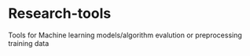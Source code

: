 # Research-tools
Tools for Machine learning models/algorithm evalution or preprocessing training data
